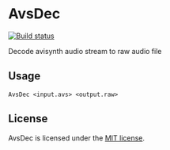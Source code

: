 # AvsDec

[![Build status](https://ci.appveyor.com/api/projects/status/pe1bbn8xigcygoi3/branch/master?svg=true)](https://ci.appveyor.com/project/wieslawsoltes/avsdec/branch/master)

Decode avisynth audio stream to raw audio file

## Usage

```
AvsDec <input.avs> <output.raw>
```

## License

AvsDec is licensed under the [MIT license](LICENSE.TXT).
